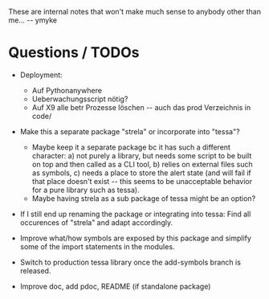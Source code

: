 
These are internal notes that won't make much sense to anybody other than me...
-- ymyke







# Questions / TODOs

- Deployment:
  - Auf Pythonanywhere
  - Ueberwachungsscript nötig?
  - Auf X9 alle betr Prozesse löschen -- auch das prod Verzeichnis in code/

- Make this a separate package "strela" or incorporate into "tessa"?
  - Maybe keep it a separate package bc it has such a different character: a) not purely
    a library, but needs some script to be built on top and then called as a CLI tool,
    b) relies on external files such as symbols, c) needs a place to store the alert
    state (and will fail if that place doesn't exist -- this seems to be unacceptable
    behavior for a pure library such as tessa).
  - Maybe having strela as a sub package of tessa might be an option?
- If I still end up renaming the package or integrating into tessa: Find all occurences
  of "strela" and adapt accordingly.
- Improve what/how symbols are exposed by this package and simplify some of the import
  statements in the modules.
- Switch to production tessa library once the add-symbols branch is released.
- Improve doc, add pdoc, README (if standalone package)
